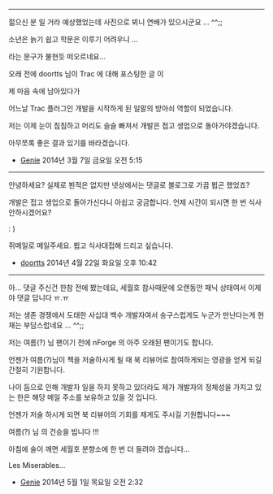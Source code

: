 
---

젊으신 분 일 거라 예상했었는데 사진으로 뵈니 연배가 있으시군요 ... ^^;;

소년은 늙기 쉽고 학문은 이루기 어려우니 ...

라는 문구가 불현듯 떠오르네요...


오래 전에 doortts 님이 Trac 에 대해 포스팅한 글 이

제 마음 속에 남아있다가

어느날 Trac 플러그인 개발을 시작하게 된 일말의 방아쇠 역할이 되었습니다.


저는 이제 눈이 침침하고 머리도 슬슬 빠져서 개발은 접고 생업으로 돌아가야겠습니다.

아무쪼록 좋은 결과 있기를 바라겠습니다.

- [Genie](http://jinself.tistory.com) 2014년 3월 7일 금요일 오전 5:15

---

안녕하세요? 실제로 뵌적은 없지만 넷상에서는 댓글로 블로그로 가끔 뵙곤 했었죠?

개발은 접고 생업으로 돌아가신다니 아쉽고 궁금합니다.
언제 시간이 되시면 한 번 식사안하시겠어요?

: )

쥐메일로 메일주세요.
뵙고 식사대접해 드리고 싶습니다.



- [doortts](http://blog.doortts.com) 2014년 4월 22일 화요일 오후 10:42

---

아... 댓글 주신건 한참 전에 봤는데요,
세월호 참사때문에 오랜동안 패닉 상태여서 이제야 댓글 답니다 ㅠ.ㅠ

저는 생존 경쟁에서 도태한 사십대 백수 개발자여서 송구스럽게도 누군가 만난다는게 현재는 부담스럽네요 ... ^^;;

저는 여름(?) 님 팬이기 전에 nForge 의 아주 오래된 팬이기도 합니다.

언젠가 여름(?)님이 책을 저술하시게 될 때 북 리뷰어로 참여하게되는 영광을 얻게 되길 간절히 기원합니다.

나이 듬으로 인해 개발자 일을 하지 못하고 있더라도
제가 개발자의 정체성을 가지고 있는 한은 해당 메일 주소를 보유하고 있을 것 입니다.

언젠가 저술 하시게 되면 북 리뷰어의 기회를 제게도 주시길 기원합니다~~~

여름(?) 님 의 건승을 빕니다 !!!



아침에 술이 깨면 세월호 분향소에 한 번 더 들려야 겠습니다...

Les Miserables...

- [Genie](http://jinself.tistory.com) 2014년 5월 1일 목요일 오전 2:32

